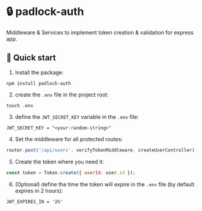 # 🔒 padlock-auth

Middleware & Services to implement token creation & validation for express app.

## 🚀 Quick start

1. Install the package:
```shell
npm install padlock-auth
```

2. create the `.env` file in the project root:
```
touch .env
```

3. define the `JWT_SECRET_KEY` variable in the `.env` file:
```
JWT_SECRET_KEY = "<your-random-string>"
```

4. Set the middleware for all protected routes:
```js
router.post('/api/users', verifyTokenMiddleware, createUserController);
```

5. Create the token where you need it:
```js
const token = Token.create({ userId: user.id });
```

6. (Optional) define the time the token will expire in the `.env` file (by default expires in 2 hours):
```
JWT_EXPIRES_IN = '2h'
```